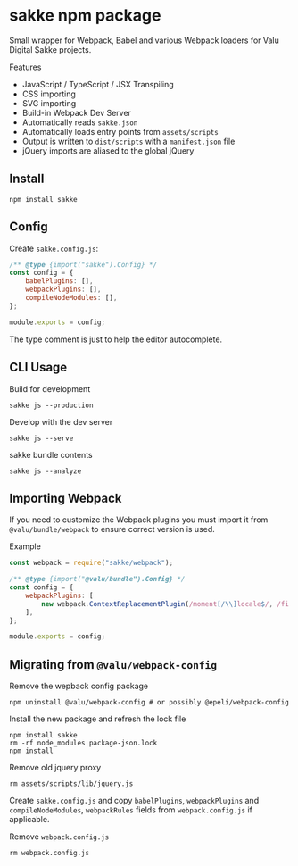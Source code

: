 # sakke npm package

Small wrapper for Webpack, Babel and various Webpack loaders for Valu Digital
Sakke projects.

Features

-   JavaScript / TypeScript / JSX Transpiling
-   CSS importing
-   SVG importing
-   Build-in Webpack Dev Server
-   Automatically reads `sakke.json`
-   Automatically loads entry points from `assets/scripts`
-   Output is written to `dist/scripts` with a `manifest.json` file
-   jQuery imports are aliased to the global jQuery

## Install

```
npm install sakke
```

## Config

Create `sakke.config.js`:

```js
/** @type {import("sakke").Config} */
const config = {
    babelPlugins: [],
    webpackPlugins: [],
    compileNodeModules: [],
};

module.exports = config;
```

The type comment is just to help the editor autocomplete.

## CLI Usage

Build for development

```
sakke js --production
```

Develop with the dev server

```
sakke js --serve
```

sakke bundle contents

```
sakke js --analyze
```

## Importing Webpack

If you need to customize the Webpack plugins you must import it from
`@valu/bundle/webpack` to ensure correct version is used.

Example

```js
const webpack = require("sakke/webpack");

/** @type {import("@valu/bundle").Config} */
const config = {
    webpackPlugins: [
        new webpack.ContextReplacementPlugin(/moment[/\\]locale$/, /fi|en/),
    ],
};

module.exports = config;
```

## Migrating from `@valu/webpack-config`

Remove the wepback config package

```
npm uninstall @valu/webpack-config # or possibly @epeli/webpack-config
```

Install the new package and refresh the lock file

```
npm install sakke
rm -rf node_modules package-json.lock
npm install
```

Remove old jquery proxy

```
rm assets/scripts/lib/jquery.js
```

Create `sakke.config.js` and copy `babelPlugins`, `webpackPlugins` and
`compileNodeModules`, `webpackRules` fields from `webpack.config.js` if
applicable.

Remove `webpack.config.js`

```
rm webpack.config.js
```
